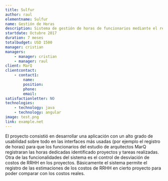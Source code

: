 ```yaml
---
title: Sulfur
author: raul
elementname: Sulfur
name: Gestión de Horas
description: Sistema de gestión de horas de funcionarios mediante el registro de las horas trabajadas.
startdate: Octubre 2017
duration: 7 meses
totalbudget: USD 1500
manager: cristian
managers:
    - manager: cristian
    - manager: raul
client: MarQ
clientcontact:
    - contact1:
        name:
        position:
        phone:
        email:
satisfactionletter: NO
technologies:
    - technology: java
    - technology: angular
image: test.png
link: example.net
---
```

El proyecto consistió en desarrollar una aplicación con un alto grado de usabilidad sobre todo en las interfaces más 
usadas (por ejemplo el registro de horas) para que los funcionarios del estudio de arquitectos MarQ registraran las 
horas dedicadas identificado proyectos y tareas realizadas.
Otra de las funcionalidades del sistema es el control de desviación de costos de RRHH en los proyectos. 
Básicamente el sistema permite el registro de las estimaciones de los costos de RRHH en cierto proyecto para poder comparar con los costos reales.
